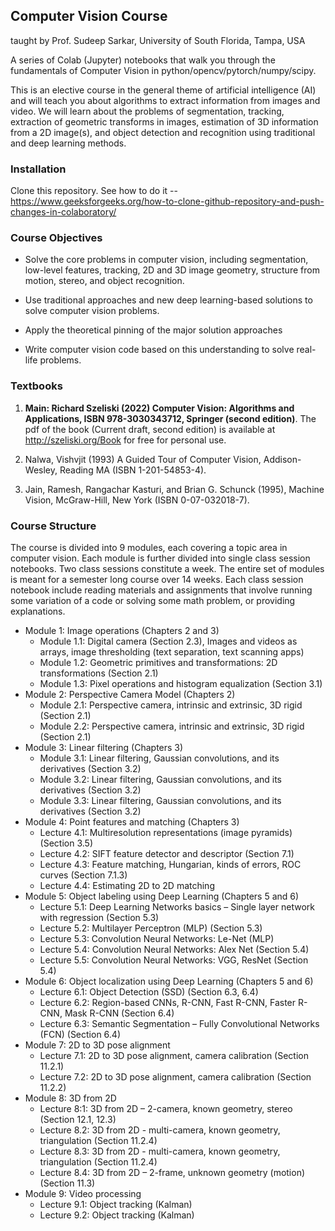 
## Computer Vision Course 

taught by Prof. Sudeep Sarkar, University of South Florida, Tampa, USA

A series of Colab (Jupyter) notebooks that walk you through the fundamentals of Computer Vision in python/opencv/pytorch/numpy/scipy. 

This is an elective course in the general theme of artificial intelligence (AI) and will teach you about algorithms to extract information from images and video. We will learn about the problems of segmentation, tracking, extraction of geometric transforms in images, estimation of 3D information from a 2D image(s), and object detection and recognition using traditional and deep learning methods. 

### Installation

Clone this repository. See how to do it  -- https://www.geeksforgeeks.org/how-to-clone-github-repository-and-push-changes-in-colaboratory/

### Course Objectives

- Solve the core problems in computer vision, including segmentation, low-level features, tracking, 2D and 3D image geometry, structure from motion, stereo, and object recognition.

- Use traditional approaches and new deep learning-based solutions to solve computer vision problems.

- Apply the theoretical pinning of the major solution approaches

- Write computer vision code based on this understanding to solve real-life problems.

### Textbooks 

1. **Main: Richard Szeliski (2022) Computer Vision: Algorithms and Applications, ISBN 978-3030343712, Springer (second edition)**. The pdf of the book (Current draft, second edition) is available at http://szeliski.org/Book for free for personal use. 

2. Nalwa, Vishvjit (1993) A Guided Tour of Computer Vision, Addison-Wesley, Reading MA (ISBN 1-201-54853-4).

3. Jain, Ramesh, Rangachar Kasturi, and Brian G. Schunck (1995), Machine Vision, McGraw-Hill, New York (ISBN 0-07-032018-7).


### Course Structure 

The course is divided into 9 modules, each covering a topic area in computer vision. Each module is further divided into single class session notebooks. Two class sessions constitute a week. The entire set of modules is meant for a semester long course over 14 weeks. Each class session notebook include reading materials and assignments that involve running some variation of a code or solving some math problem, or providing explanations.


- Module 1: Image operations (Chapters 2 and 3)
  - Module 1.1: Digital camera (Section 2.3), Images and videos as arrays, image thresholding (text separation, text scanning apps) 
  - Module 1.2: Geometric primitives and transformations: 2D transformations (Section 2.1) 
  - Module 1.3: Pixel operations and histogram equalization (Section 3.1) 
- Module 2: Perspective Camera Model (Chapters 2)
  - Module 2.1: Perspective camera, intrinsic and extrinsic, 3D rigid (Section 2.1)
  - Module 2.2: Perspective camera, intrinsic and extrinsic, 3D rigid (Section 2.1)
- Module 3: Linear filtering (Chapters 3)
  - Module 3.1: Linear filtering, Gaussian convolutions, and its derivatives (Section 3.2)
  - Module 3.2: Linear filtering, Gaussian convolutions, and its derivatives (Section 3.2)
  - Module 3.3: Linear filtering, Gaussian convolutions, and its derivatives (Section 3.2) 
- Module 4: Point features and matching (Chapters 3)
  - Lecture 4.1: Multiresolution representations (image pyramids) (Section 3.5)
  - Lecture 4.2: SIFT feature detector and descriptor (Section 7.1)
  - Lecture 4.3: Feature matching, Hungarian, kinds of errors, ROC curves (Section 7.1.3)
  - Lecture 4.4: Estimating 2D to 2D matching
- Module 5: Object labeling using Deep Learning (Chapters 5 and 6)
  - Lecture 5.1: Deep Learning Networks basics – Single layer network with regression (Section 5.3)
  - Lecture 5.2: Multilayer Perceptron (MLP) (Section 5.3)
  - Lecture 5.3: Convolution Neural Networks: Le-Net (MLP)
  - Lecture 5.4: Convolution Neural Networks: Alex Net (Section 5.4)
  - Lecture 5.5: Convolution Neural Networks: VGG, ResNet (Section 5.4)
- Module 6: Object localization using Deep Learning (Chapters 5 and 6)
  - Lecture 6.1: Object Detection (SSD) (Section 6.3, 6.4)
  - Lecture 6.2: Region-based CNNs, R-CNN, Fast R-CNN, Faster R-CNN, Mask R-CNN (Section 6.4)
  - Lecture 6.3: Semantic Segmentation – Fully Convolutional Networks (FCN) (Section 6.4)
- Module 7: 2D to 3D pose alignment
  - Lecture 7.1: 2D to 3D pose alignment, camera calibration (Section 11.2.1)
  - Lecture 7.2: 2D to 3D pose alignment, camera calibration (Section 11.2.2)
- Module 8: 3D from 2D
  - Lecture 8:1: 3D from 2D – 2-camera, known geometry, stereo (Section 12.1, 12.3)
  - Lecture 8.2: 3D from 2D - multi-camera, known geometry, triangulation (Section 11.2.4)
  - Lecture 8.3: 3D from 2D - multi-camera, known geometry, triangulation (Section 11.2.4)
  - Lecture 8.4: 3D from 2D – 2-frame, unknown geometry (motion) (Section 11.3)
- Module 9: Video processing
  - Lecture 9.1: Object tracking (Kalman)
  - Lecture 9.2: Object tracking (Kalman)
